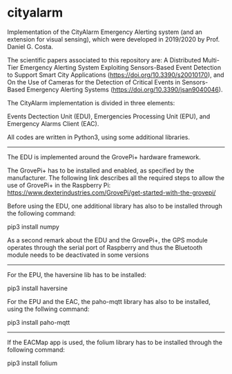 # cityalarm
Implementation of the CityAlarm Emergency Alerting system (and an extension for visual sensing), which were developed in 2019/2020 by Prof. Daniel G. Costa.

The scientific papers associated to this repository are: A Distributed Multi-Tier Emergency Alerting System Exploiting Sensors-Based Event Detection to Support Smart City Applications (https://doi.org/10.3390/s20010170), and On the Use of Cameras for the Detection of Critical Events in Sensors-Based Emergency Alerting Systems (https://doi.org/10.3390/jsan9040046).

The CityAlarm implementation is divided in three elements:

Events Dectection Unit (EDU), Emergencies Processing Unit (EPU), and Emergency Alarms Client (EAC).

All codes are written in Python3, using some additional libraries.

*******************************************************************

The EDU is implemented around the GrovePi+ hardware framework.

The GrovePi+ has to be installed and enabled, as specified by the manufacturer. The following link describes all the required steps to allow the use of GrovePi+ in the Raspberry Pi: https://www.dexterindustries.com/GrovePi/get-started-with-the-grovepi/

Before using the EDU, one additional library has also to be installed through the following command:

pip3 install numpy

As a second remark about the EDU and the GrovePi+, the GPS module operates through the serial port of Raspberry and thus the Bluetooth module needs to be deactivated in some versions

*******************************************************************

For the EPU, the haversine lib has to be installed:

pip3 install haversine

For the EPU and the EAC, the paho-mqtt library has also to be installed, using the follwing command:

pip3 install paho-mqtt

*******************************************************************

If the EACMap app is used, the folium library has to be installed through the following command:

pip3 install folium
